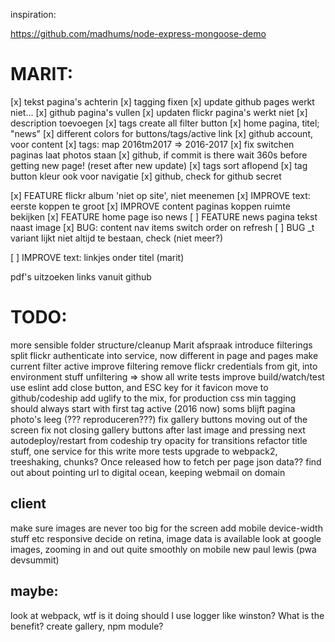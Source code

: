 inspiration:

https://github.com/madhums/node-express-mongoose-demo

# MARIT:
[x] tekst pagina's achterin
[x] tagging fixen
[x] update github pages werkt niet...
[x] github pagina's vullen
[x] updaten flickr pagina's werkt niet
[x] description toevoegen
[x] tags create all filter button
[x] home pagina, titel; "news"
[x] different colors for buttons/tags/active link
[x] github account, voor content
[x] tags: map 2016tm2017 => 2016-2017
[x] fix switchen paginas laat photos staan
[x] github, if commit is there wait 360s before getting new page! (reset after new update)
[x] tags sort aflopend
[x] tag button kleur ook voor navigatie
[x] github, check for github secret

[x] FEATURE   flickr album 'niet op site', niet meenemen
[x] IMPROVE   text: eerste koppen te groot
[x] IMPROVE   content paginas koppen ruimte bekijken
[x] FEATURE   home page iso news
[ ] FEATURE   news pagina tekst naast image
[x] BUG:      content nav items switch order on refresh
[ ] BUG       _t variant lijkt niet altijd te bestaan, check (niet meer?)

[ ] IMPROVE   text: linkjes onder titel (marit)

pdf's uitzoeken links vanuit github

# TODO:

  more sensible folder structure/cleanup
  Marit afspraak
  introduce filterings
  split flickr authenticate into service, now different in page and pages
  make current filter active
  improve filtering 
  remove flickr credentials from git, into environment stuff
  unfiltering => show all
  write tests
  improve build/watch/test
  use eslint
  add close button, and ESC key for it
  favicon
  move to github/codeship 
  add uglify to the mix, for production
  css min
  tagging should always start with first tag active (2016 now)
  soms blijft pagina photo's leeg (??? reproduceren???)
  fix gallery buttons moving out of the screen
  fix not closing gallery buttons after last image and pressing next
  autodeploy/restart from codeship
try opacity for transitions
refactor title stuff, one service for this
write more tests
upgrade to webpack2, treeshaking, chunks? Once released
how to fetch per page json data??
find out about pointing url to digital ocean, keeping webmail on domain



## client
  make sure images are never too big for the screen
  add mobile device-width stuff etc
responsive
decide on retina, image data is available
look at google images, zooming in and out quite smoothly on mobile
new paul lewis (pwa devsummit)


## maybe:
look at webpack, wtf is it doing
should I use logger like winston? What is the benefit?
create gallery, npm module?


